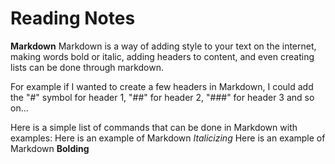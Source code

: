 # Reading Notes

**Markdown**
Markdown is a way of adding style to your text on the internet, making words bold or italic, adding headers to content, 
and even creating lists can be done through markdown.

For example if I wanted to create a few headers in Markdown, I could add the "#" symbol for header 1, "##" for header 2, "###" 
for header 3 and so on...

Here is a simple list of commands that can be done in Markdown with examples:
Here is an example of Markdown *Italicizing*
Here is an example of Markdown **Bolding**

<!--- Didnt get to dive in to much tonight but wrote a couple lines and learned some new stuff! --->
